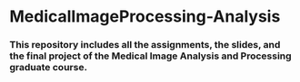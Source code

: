 # MedicalImageProcessing-Analysis
### This repository includes all the assignments, the slides, and the final project of the Medical Image Analysis and Processing graduate course.
